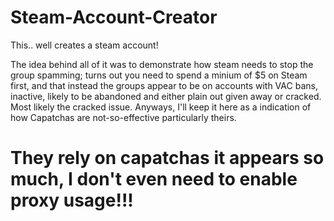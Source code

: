 # Steam-Account-Creator

This.. well creates a steam account!

The idea behind all of it was to demonstrate how steam needs to stop the group spamming; turns out you need to spend a minium of $5 on Steam first, and that instead the groups appear to be on accounts with VAC bans, inactive, likely to be abandoned and either plain out given away or cracked. Most likely the cracked issue. Anyways, I'll keep it here as a indication of how Capatchas are not-so-effective particularly theirs.

They rely on capatchas it appears so much, I don't even need to enable proxy usage!!!
=====================================================================================




